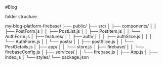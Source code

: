 #Blog

folder structure

my-blog-platform-firebase/
├── public/
├── src/
│ ├── components/
│ │ ├── PostForm.js
│ │ ├── PostList.js
│ │ ├── PostItem.js
│ │ └── AuthForm.js
│ ├── features/
│ │ ├── auth/
│ │ │ ├── authSlice.js
│ │ │ └── AuthForm.js
│ │ └── posts/
│ │ ├── postSlice.js
│ │ └── PostDetails.js
│ ├── app/
│ │ └── store.js
│ ├── firebase/
│ │ └── firebaseConfig.js
│ ├── services/
│ │ └── firebase.js
│ ├── App.js
│ ├── index.js
│ └── styles/
└── package.json
